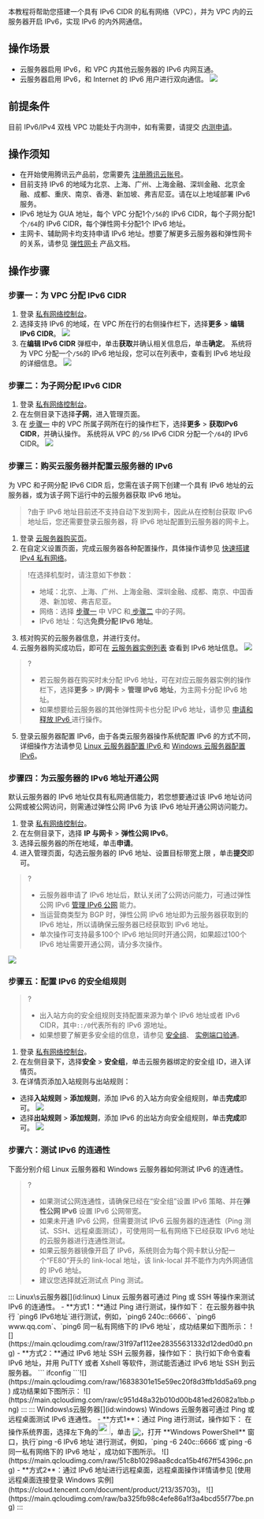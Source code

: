 本教程将帮助您搭建一个具有 IPv6 CIDR 的私有网络（VPC），并为 VPC 内的云服务器开启 IPv6，实现 IPv6 的内外网通信。

## 操作场景
- 云服务器启用 IPv6，和 VPC 内其他云服务器的 IPv6 内网互通。
- 云服务器启用 IPv6，和 Internet 的 IPv6 用户进行双向通信。
![](https://main.qcloudimg.com/raw/245f8acb1bea7b002035193b089bf1b7.png)

## 前提条件
目前 IPv6/IPv4 双栈 VPC 功能处于内测中，如有需要，请提交 [内测申请](https://cloud.tencent.com/apply/p/a9k0gialqhj)。

## 操作须知
- 在开始使用腾讯云产品前，您需要先 [注册腾讯云账号](https://cloud.tencent.com/register?s_url=https%3A%2F%2Fcloud.tencent.com%2F)。
- 目前支持 IPv6 的地域为北京、上海、广州、上海金融、深圳金融、北京金融、成都、重庆、南京、香港、新加坡、弗吉尼亚。请在以上地域部署 IPv6 服务。
- IPv6 地址为 GUA 地址，每个 VPC 分配1个`/56`的 IPv6 CIDR，每个子网分配1个`/64`的 IPv6 CIDR，每个弹性网卡分配1个 IPv6 地址。
- 主网卡、辅助网卡均支持申请 IPv6 地址。想要了解更多云服务器和弹性网卡的关系，请参见 [弹性网卡](https://cloud.tencent.com/document/product/576) 产品文档。

## 操作步骤

### 步骤一：为 VPC 分配 IPv6 CIDR[](id:step1)
1. 登录 [私有网络控制台](https://console.cloud.tencent.com/vpc)。
2. 选择支持 IPv6 的地域，在 VPC 所在行的右侧操作栏下，选择**更多** > **编辑 IPv6 CIDR**。
![](https://qcloudimg.tencent-cloud.cn/raw/5c02c1344ace4a56d7dd4418a4c09487.png)
3. 在**编辑 IPv6 CIDR** 弹框中，单击**获取**并确认相关信息后，单击**确定**。
系统将为 VPC 分配一个`/56`的 IPv6 地址段，您可以在列表中，查看到 IPv6 地址段的详细信息。
![](https://main.qcloudimg.com/raw/12f6f55a2dfa1047ec5e2fa0f82c1517.png)

### 步骤二：为子网分配 IPv6 CIDR[](id:step2)
1. 登录 [私有网络控制台](https://console.cloud.tencent.com/vpc)。
2. 在左侧目录下选择**子网**，进入管理页面。
3. 在 [步骤一](#step1) 中的 VPC 所属子网所在行的操作栏下，选择**更多** > **获取IPv6 CIDR**，并确认操作。
系统将从 VPC 的`/56` IPv6 CIDR 分配一个`/64`的 IPv6 CIDR。
![](https://main.qcloudimg.com/raw/4cd54143a0c972a072af38a8b20e935b.png)

### 步骤三：购买云服务器并配置云服务器的 IPv6[](id:step3)
为 VPC 和子网分配 IPv6 CIDR 后，您需在该子网下创建一个具有 IPv6 地址的云服务器，或为该子网下运行中的云服务器获取 IPv6 地址。
>?由于 IPv6 地址目前还不支持自动下发到网卡，因此从在控制台获取 IPv6 地址后，您还需要登录云服务器，将 IPv6 地址配置到云服务器的网卡上。
>
1. 登录 [云服务器购买页](https://buy.cloud.tencent.com/cvm?tab=cvm)。
2. 在自定义设置页面，完成云服务器各种配置操作，具体操作请参见 [快速搭建 IPv4 私有网络](https://cloud.tencent.com/document/product/215/30716#.E6.AD.A5.E9.AA.A4.E4.BA.8C.EF.BC.9A.E8.B4.AD.E4.B9.B0.E4.BA.91.E6.9C.8D.E5.8A.A1.E5.99.A8)。
>!在选择机型时，请注意如下参数：
>- 地域：北京、上海、广州、上海金融、深圳金融、成都、南京、中国香港、新加坡、弗吉尼亚。
>- 网络：选择 [步骤一](#step1) 中 VPC 和[ 步骤二](#step2) 中的子网。
>- IPv6 地址：勾选**免费分配 IPv6 地址**。
>
3. 核对购买的云服务器信息，并进行支付。
4. 云服务器购买成功后，即可在 [云服务器实例列表](https://console.cloud.tencent.com/cvm/instance/index?rid=1)  查看到 IPv6 地址信息。
![](https://main.qcloudimg.com/raw/62f30f3b28c6ae1173c82b8f132f820b.png)
>?
>- 若云服务器在购买时未分配 IPv6 地址，可在对应云服务器实例的操作栏下，选择**更多** > **IP/网卡** > **管理 IPv6 地址**，为主网卡分配 IPv6 地址。
>- 如果想要给云服务器的其他弹性网卡也分配 IPv6 地址，请参见 [申请和释放 IPv6
](https://cloud.tencent.com/document/product/576/37972) 进行操作。
>
5. 登录云服务器配置 IPv6，由于各类云服务器操作系统配置 IPv6 的方式不同，详细操作方法请参见  [Linux 云服务器配置 IPv6 ](https://cloud.tencent.com/document/product/215/47556) 和  [Windows 云服务器配置 IPv6](https://cloud.tencent.com/document/product/215/47558)。

### 步骤四：为云服务器的 IPv6 地址开通公网[](id:step4)
默认云服务器的 IPv6 地址仅具有私网通信能力，若您想要通过该 IPv6 地址访问公网或被公网访问，则需通过弹性公网 IPv6 为该 IPv6 地址开通公网访问能力。
1. 登录 [私有网络控制台](https://console.cloud.tencent.com/vpc)。
2. 在左侧目录下，选择 **IP 与网卡** > **弹性公网 IPv6**。
3. 选择云服务器的所在地域，单击**申请**。
4. 进入管理页面，勾选云服务器的 IPv6 地址、设置目标带宽上限	，单击**提交**即可。
>?
>- 云服务器申请了 IPv6 地址后，默认关闭了公网访问能力，可通过弹性公网 IPv6 [管理 IPv6 公网](https://cloud.tencent.com/document/product/1142/38141) 能力。
>- 当运营商类型为 BGP 时，弹性公网 IPv6 地址即为云服务器获取到的 IPv6 地址，所以请确保云服务器已经获取到 IPv6 地址。
>- 单次操作可支持最多100个 IPv6 地址同时开通公网，如果超过100个 IPv6 地址需要开通公网，请分多次操作。
>
![](https://main.qcloudimg.com/raw/0309bcccea7c2fb6abaecdcf4420ec60.png)

### 步骤五：配置 IPv6 的安全组规则
>?
>- 出入站方向的安全组规则支持配置来源为单个 IPv6 地址或者 IPv6 CIDR，其中`::/0`代表所有的 IPv6 源地址。
>- 如果想要了解更多安全组的信息，请参见 [安全组](https://cloud.tencent.com/document/product/215/37888)、 [实例端口验通](https://cloud.tencent.com/document/product/215/38836)。
>
1. 登录 [私有网络控制台](https://console.cloud.tencent.com/vpc)。
2. 在左侧目录下，选择**安全** > **安全组**，单击云服务器绑定的安全组 ID，进入详情页。
3. 在详情页添加入站规则与出站规则：
 - 选择**入站规则** > **添加规则**，添加 IPv6 的入站方向安全组规则，单击**完成**即可。
![](https://main.qcloudimg.com/raw/73ff04af93a1f13eef92d4f74ac30fc2.png)
 - 选择**出站规则** > **添加规则**，添加 IPv6 的出站方向安全组规则，单击**完成**即可。
![](https://main.qcloudimg.com/raw/c0d255728fa6b48292f425c5ffb6559f.png)

### 步骤六：测试 IPv6 的连通性
下面分别介绍 Linux 云服务器和 Windows 云服务器如何测试 IPv6 的连通性。
>?
>- 如果测试公网连通性，请确保已经在“安全组”设置 IPv6 策略、并在**弹性公网 IPv6** 设置 IPv6 公网带宽。
>- 如果未开通 IPv6 公网，但需要测试 IPv6 云服务器的连通性（Ping 测试、SSH、远程桌面测试），可使用同一私有网络下已经获取 IPv6 地址的云服务器进行连通性测试。
>- 如果云服务器镜像开启了 IPv6，系统则会为每个网卡默认分配一个“FE80”开头的 link-local 地址，该 link-local 并不能作为内外网通信的 IPv6 地址。
>- 建议您选择就近测试点 Ping 测试。
>

<dx-tabs>
::: Linux\s云服务器[](id:linux)
Linux 云服务器可通过 Ping 或 SSH 等操作来测试 IPv6 的连通性。
 - **方式1：**通过 Ping 进行测试，操作如下：
 在云服务器中执行 `ping6 IPv6地址`进行测试，例如，`ping6 240c::6666`、`ping6 www.qq.com`、`ping6 同一私有网络下的 IPv6 地址`，成功结果如下图所示：
![](https://main.qcloudimg.com/raw/31f97af112ee28355631332d12ded0d0.png)
 - **方式2：**通过 IPv6 地址 SSH 云服务器，操作如下：
  执行如下命令查看 IPv6 地址，并用 PuTTY 或者 Xshell 等软件，测试能否通过 IPv6 地址 SSH 到云服务器。
	```
  ifconfig
	 ```![](https://main.qcloudimg.com/raw/16838301e15e59ec20f8d3ffb1dd5a69.png)
  成功结果如下图所示：
  ![](https://main.qcloudimg.com/raw/c951d48a32b010d00b481ed26082a1bb.png)
:::
::: Windows\s云服务器[](id:windows)
Windows 云服务器可通过 Ping 或远程桌面测试 IPv6 连通性。
 - **方式1**：通过 Ping 进行测试，操作如下：
在操作系统界面，选择左下角的<img src="https://main.qcloudimg.com/raw/87d894e564b7e837d9f478298cf2e292.png" style="margin:-3px 0px;width:25px">，单击 <img src="https://main.qcloudimg.com/raw/f0c84862ef30956c201c3e7c85a26eec.png" style="margin: -3px 0px;">，打开 **Windows PowerShell** 窗口，执行`ping -6 IPv6 地址`进行测试，例如，`ping -6 240c::6666`或`ping -6 同一私有网络下的 IPv6 地址`，成功如下图所示。
![](https://main.qcloudimg.com/raw/51c8b10298aa8cdca15b4f67ff54396c.png)
 - **方式2**：通过 IPv6 地址进行远程桌面，远程桌面操作详情请参见 [使用远程桌面连接登录 Windows 实例](https://cloud.tencent.com/document/product/213/35703)。
![](https://main.qcloudimg.com/raw/ba325fb98c4efe86a1f3a4bcd55f77be.png)
:::
</dx-tabs>


